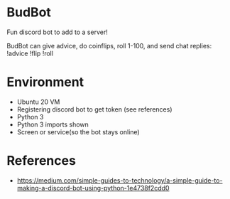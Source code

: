 # BudBot
Fun discord bot to add to a server!

BudBot can give advice, do coinflips, roll 1-100, and send chat replies:
!advice 
!flip
!roll

# Environment
* Ubuntu 20 VM
* Registering discord bot to get token (see references)
* Python 3
* Python 3 imports shown
* Screen or service(so the bot stays online)

# References
* https://medium.com/simple-guides-to-technology/a-simple-guide-to-making-a-discord-bot-using-python-1e4738f2cdd0
